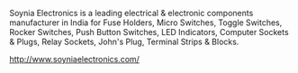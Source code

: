 Soynia Electronics is a leading electrical & electronic components manufacturer in India for Fuse Holders, Micro Switches, Toggle Switches, Rocker Switches, Push Button Switches, LED Indicators, Computer Sockets & Plugs, Relay Sockets, John's Plug, Terminal Strips & Blocks.

http://www.soyniaelectronics.com/
